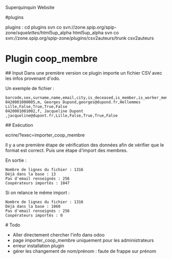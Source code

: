 Superquinquin Website 

#plugins 

plugins : 
cd plugins 
svn co svn://zone.spip.org/spip-zone/_squelettes_/html5up_alpha html5up_alpha
svn co svn://zone.spip.org/spip-zone/_plugins_/csv2auteurs/trunk csv2auteurs 


# Plugin coop_membre 

## Input 
Dans une première version ce plugin importe un fichier CSV avec les infos provenant d'odo.

Un exemple de fichier : 
```
barcode,sex,surname,name,email,city,is_deceased,is_member,is_worker_member,is_associated_people
0420001000005,m, Georges Dupond,georges@dupond.fr,Hellemmes Lille,False,True,True,False
0420001001002,f, Jacqueline Dupont ,jacqueline@dupont.fr,Lille,False,True,True,False
```

## Exécution 

ecrire/?exec=importer_coop_membre

Il y a une première étape de vérification des données afin de vérifier que le format est correct. Puis une étape d'import des membres.

En sortie : 
```
Nombre de lignes du fichier : 1316
Déjà dans la base : 13
Pas d'email renseignés : 256
Coopérateurs importés : 1047
```
Si on relance le même import : 

```
Nombre de lignes du fichier : 1316
Déjà dans la base : 1060
Pas d'email renseignés : 256
Coopérateurs importés : 0
```


# Todo 
- Aller directement chercher l'info dans odoo 
- page importer_coop_membre uniquement pour les administrateurs 
- erreur installation plugin 
- gérer les changement de nom/prénom : faute de frappe sur prénom 


